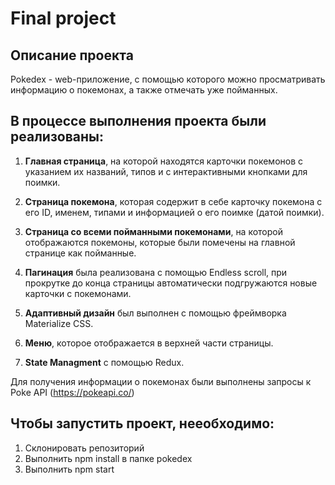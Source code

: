 # Final project

## Описание проекта
Pokedex - web-приложение, с помощью которого можно просматривать информацию о покемонах, а также отмечать уже пойманных. 

## В процессе выполнения проекта были реализованы:

1. **Главная страница**, на которой находятся карточки покемонов с указанием их названий, типов и с интерактивными кнопками для поимки.
2. **Страница покемона**, которая содержит в себе карточку покемона с его ID, именем, типами и информацией о его поимке (датой поимки).
3. **Страница со всеми пойманными покемонами**, на которой отображаются покемоны, которые были помечены на главной странице как пойманные.

4. **Пагинация** была реализована с помощью Endless scroll, при прокрутке до конца страницы автоматически подгружаются новые карточки с покемонами.
5. **Адаптивный дизайн** был выполнен с помощью фреймворка Materialize CSS.
6. **Меню**, которое отображается в верхней части страницы.
7. **State Managment** с помощью Redux.

Для получения информации о покемонах были выполнены запросы к Poke API (https://pokeapi.co/)

## Чтобы запустить проект, нееобходимо:
1. Склонировать репозиторий
2. Выполнить npm install в папке pokedex
3. Выполнить npm start 